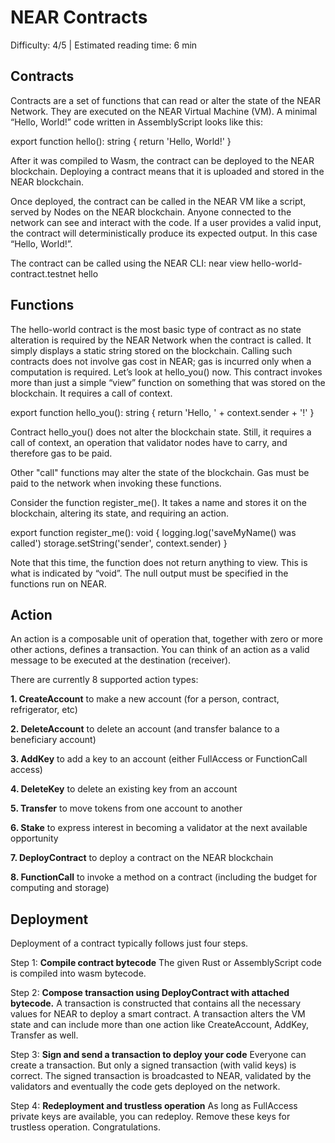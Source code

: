 # NEAR Contracts

<Difficulty> Difficulty: 4/5 | Estimated reading time: 6 min </Difficulty>

## Contracts

Contracts are a set of functions that can read or alter the state of the NEAR Network. They are executed on the NEAR Virtual Machine (VM). A minimal “Hello, World!” code written in AssemblyScript looks like this:

<Highlight class="language-typescript">
export function hello(): string {
  return 'Hello, World!'
}
</Highlight>

After it was compiled to Wasm, the contract can be deployed to the NEAR blockchain. Deploying a contract means that it is uploaded and stored in the NEAR blockchain.

Once deployed, the contract can be called in the NEAR VM like a script, served by Nodes on the NEAR blockchain. Anyone connected to the network can see and interact with the code. If a user provides a valid input, the contract will deterministically produce its expected output. In this case “Hello, World!”.

The contract can be called using the NEAR CLI: <AnimatedCode>near view hello-world-contract.testnet hello</AnimatedCode>

## Functions

The hello-world contract is the most basic type of contract as no state alteration is required by the NEAR Network when the contract is called. It simply displays a static string stored on the blockchain. Calling such contracts does not involve gas cost in NEAR; gas is incurred only when a computation is required.
Let’s look at hello_you() now. This contract invokes more than just a simple “view” function on something that was stored on the blockchain. It requires a call of context.

<Highlight class="language-typescript">
export function hello_you(): string {
  return 'Hello, ' + context.sender + '!'
}
</Highlight>

Contract hello_you() does not alter the blockchain state. Still, it requires a call of context, an operation that validator nodes have to carry, and therefore gas to be paid.

Other "call" functions may alter the state of the blockchain. Gas must be paid to the network when invoking these functions.

Consider the function register_me(). It takes a name and stores it on the blockchain, altering its state, and requiring an action.

<Highlight class="language-typescript">
export function register_me(): void {
  logging.log('saveMyName() was called')
  storage.setString('sender', context.sender)
}
</Highlight>

Note that this time, the function does not return anything to view. This is what is indicated by “void”. The null output must be specified in the functions run on NEAR.

## Action

An action is a composable unit of operation that, together with zero or more other actions, defines a transaction. You can think of an action as a valid message to be executed at the destination (receiver).

There are currently 8 supported action types:

**1. CreateAccount** to make a new account (for a person, contract, refrigerator, etc)

**2. DeleteAccount** to delete an account (and transfer balance to a beneficiary account)

**3. AddKey** to add a key to an account (either FullAccess or FunctionCall access)

**4. DeleteKey** to delete an existing key from an account

**5. Transfer** to move tokens from one account to another

**6. Stake** to express interest in becoming a validator at the next available opportunity

**7. DeployContract** to deploy a contract on the NEAR blockchain

**8. FunctionCall** to invoke a method on a contract (including the budget for computing and storage)

## Deployment

Deployment of a contract typically follows just four steps.

Step 1: **Compile contract bytecode**
The given Rust or AssemblyScript code is compiled into wasm bytecode.

Step 2: **Compose transaction using DeployContract with attached bytecode.**
A transaction is constructed that contains all the necessary values for NEAR to deploy a smart contract. A transaction alters the VM state and can include more than one action like CreateAccount, AddKey, Transfer as well.

Step 3: **Sign and send a transaction to deploy your code**
Everyone can create a transaction. But only a signed transaction (with valid keys) is correct. The signed transaction is broadcasted to NEAR, validated by the validators and eventually the code gets deployed on the network.

Step 4: **Redeployment and trustless operation**
As long as FullAccess private keys are available, you can redeploy. Remove these keys for trustless operation. Congratulations.
